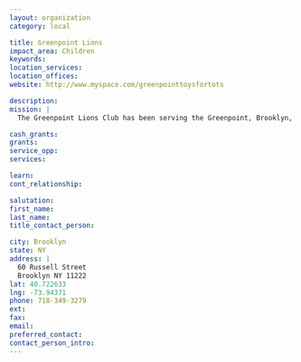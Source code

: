 ```yaml
---
layout: organization
category: local

title: Greenpoint Lions
impact_area: Children
keywords: 
location_services: 
location_offices: 
website: http://www.myspace.com/greenpointtoysfortots

description: 
mission: |
  The Greenpoint Lions Club has been serving the Greenpoint, Brooklyn, community for over 60 years. For the past eighteen years we have sponsored a fund raising event on the first or second Saturday of December. The proceeds from this event are earmarked for youth and their families- in-need for the holidays and throughout the year. During the past fifteen years, the Lions Club has been able to purchase toys and winter coats to be distributed during the Christmas season. The gifts are distributed through the St. Vincent De Paul society of St. Anthony's Church. Throughout the year the Lions are called upon to assist in the purchase of eyeglasses, coats and specific needs of youth and families under emergency situations. The number of youth served has grown over the years from about 100 to over 400 in 2004. The Lions motto is, "We serve", and we are hoping you will assist in our efforts.

cash_grants: 
grants: 
service_opp: 
services: 

learn: 
cont_relationship: 

salutation: 
first_name: 
last_name: 
title_contact_person: 

city: Brooklyn
state: NY
address: |
  60 Russell Street     
  Brooklyn NY 11222
lat: 40.722633
lng: -73.94371
phone: 718-349-3279
ext: 
fax: 
email: 
preferred_contact: 
contact_person_intro: 
---
```

